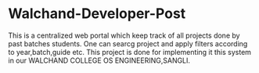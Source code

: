 # Walchand-Developer-Post

This is a centralized web portal which keep track of all projects done by past batches students.
One can searcg project and apply filters according to year,batch,guide etc.
This project is done for implementing it this system in our WALCHAND COLLEGE OS ENGINEERING,SANGLI.
